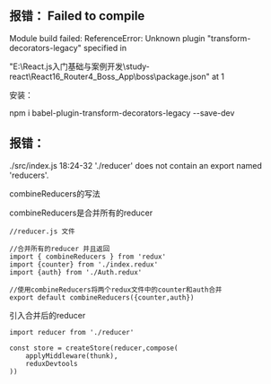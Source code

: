 
## 报错： Failed to compile

Module build failed: ReferenceError: Unknown plugin "transform-decorators-legacy" specified in

"E:\\React.js入门基础与案例开发\\study-react\\React16_Router4_Boss_App\\boss\\package.json" at 1

安装：

npm i babel-plugin-transform-decorators-legacy --save-dev


## 报错：

./src/index.js
18:24-32 './reducer' does not contain an export named 'reducers'.

combineReducers的写法

combineReducers是合并所有的reducer

```
//reducer.js 文件

//合并所有的reducer 并且返回
import { combineReducers } from 'redux'
import {counter} from './index.redux'
import {auth} from './Auth.redux'

//使用combineReducers将两个redux文件中的counter和auth合并
export default combineReducers({counter,auth})

```

引入合并后的reducer

```
import reducer from './reducer'

const store = createStore(reducer,compose(
    applyMiddleware(thunk),
    reduxDevtools
))

```